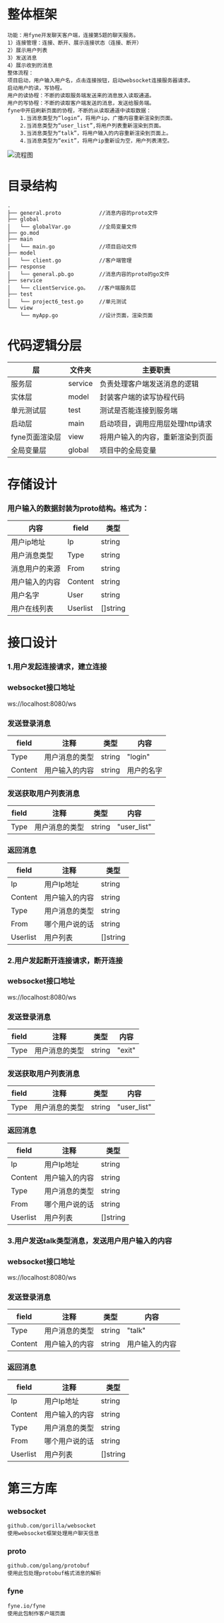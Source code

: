 # 整体框架
```text
功能：用fyne开发聊天客户端，连接第5题的聊天服务。
1）连接管理：连接、断开、展示连接状态（连接、断开）
2）展示用户列表
3）发送消息
4）展示收到的消息
整体流程：
项目启动，用户输入用户名，点击连接按钮，启动websocket连接服务器请求。
启动用户的读，写协程。
用户的读协程：不断的读取服务端发送来的消息放入读取通道。
用户的写协程：不断的读取客户端发送的消息，发送给服务端。
fyne中开启刷新页面的协程，不断的从读取通道中读取数据：
	1.当消息类型为“login”，将用户ip，广播内容重新渲染到页面。
	2.当消息类型为“user_list”,将用户列表重新渲染到页面。
	3.当消息类型为“talk”，将用户输入的内容重新渲染到页面上。
	4.当消息类型为“exit”，将用户ip重新设为空，用户列表清空。
```
![流程图](./doc/img.jpg)

# 目录结构
```text
.
├── general.proto            //消息内容的proto文件
├── global
│   └── globalVar.go         //全局变量文件
├── go.mod
├── main
│   └── main.go              //项目启动文件
├── model
│   └── client.go            //客户端管理
├── response
│   └── general.pb.go        //消息内容的proto的go文件
├── service
│   └── clientService.go。   //客户端服务层
├── test
│   └── project6_test.go     //单元测试
└── view
    └── myApp.go             //设计页面，渲染页面
```
# 代码逻辑分层
层|文件夹|主要职责
------------ | ------------- | ------------- 
服务层|service|负责处理客户端发送消息的逻辑
实体层|model|封装客户端的读写协程代码
单元测试层|test|测试是否能连接到服务端
启动层|main|启动项目，调用应用层处理http请求
fyne页面渲染层|view|将用户输入的内容，重新渲染到页面
全局变量层|global|项目中的全局变量

# 存储设计
### 用户输入的数据封装为proto结构。格式为：
内容|field|类型
------------ | ------------- | ------------- 
用户ip地址|Ip|string
用户消息类型|Type|string
消息用户的来源|From|string
用户输入的内容|Content|string
用户名字|User|string
用户在线列表|Userlist|[]string


# 接口设计
### 1.用户发起连接请求，建立连接
### websocket接口地址
ws://localhost:8080/ws

### 发送登录消息
field|注释|类型|内容
------------ | ------------- | ------------- | -------------
Type|用户消息的类型|string|"login"
Content|用户输入的内容|string|用户的名字

### 发送获取用户列表消息
field|注释|类型|内容
------------ | ------------- | ------------- | -------------
Type|用户消息的类型|string|"user_list"

### 返回消息
field|注释|类型
------------ | ------------- | -------------
Ip|用户Ip地址|string
Content|用户输入的内容|string
Type|用户消息的类型|string
From|哪个用户说的话|string
Userlist|用户列表|[]string


### 2.用户发起断开连接请求，断开连接
### websocket接口地址
ws://localhost:8080/ws

### 发送登录消息
field|注释|类型|内容
------------ | ------------- | ------------- | -------------
Type|用户消息的类型|string|"exit"

### 发送获取用户列表消息
field|注释|类型|内容
------------ | ------------- | ------------- | -------------
Type|用户消息的类型|string|"user_list"

### 返回消息
field|注释|类型
------------ | ------------- | -------------
Ip|用户Ip地址|string
Content|用户输入的内容|string
Type|用户消息的类型|string
From|哪个用户说的话|string
Userlist|用户列表|[]string

### 3.用户发送talk类型消息，发送用户用户输入的内容
### websocket接口地址
ws://localhost:8080/ws

### 发送登录消息
field|注释|类型|内容
------------ | ------------- | ------------- | -------------
Type|用户消息的类型|string|"talk"
Content|用户输入的内容|string|用户输入的内容

### 返回消息
field|注释|类型
------------ | ------------- | -------------
Ip|用户Ip地址|string
Content|用户输入的内容|string
Type|用户消息的类型|string
From|哪个用户说的话|string
Userlist|用户列表|[]string

# 第三方库
### websocket
```text
github.com/gorilla/websocket
使用websocket框架处理用户聊天信息
```

### proto
```text
github.com/golang/protobuf
使用此包处理protobuf格式消息的解析
```

### fyne
```text
fyne.io/fyne
使用此包制作客户端页面
```
